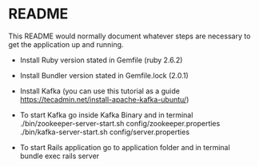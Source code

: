 # README

This README would normally document whatever steps are necessary to get the
application up and running.

- Install Ruby version stated in Gemfile (ruby 2.6.2)

- Install Bundler version stated in Gemfile.lock (2.0.1)

- Install Kafka (you can use this tutorial as a guide https://tecadmin.net/install-apache-kafka-ubuntu/)

- To start Kafka go inside Kafka Binary and in terminal  
 ./bin/zookeeper-server-start.sh config/zookeeper.properties  
 ./bin/kafka-server-start.sh config/server.properties  

- To start Rails application go to application folder and in terminal  
  bundle exec rails server  
